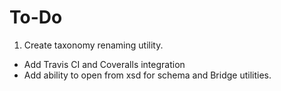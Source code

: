 To-Do
=====

1. Create taxonomy renaming utility.
* Add Travis CI and Coveralls integration
* Add ability to open from xsd for schema and Bridge utilities.
